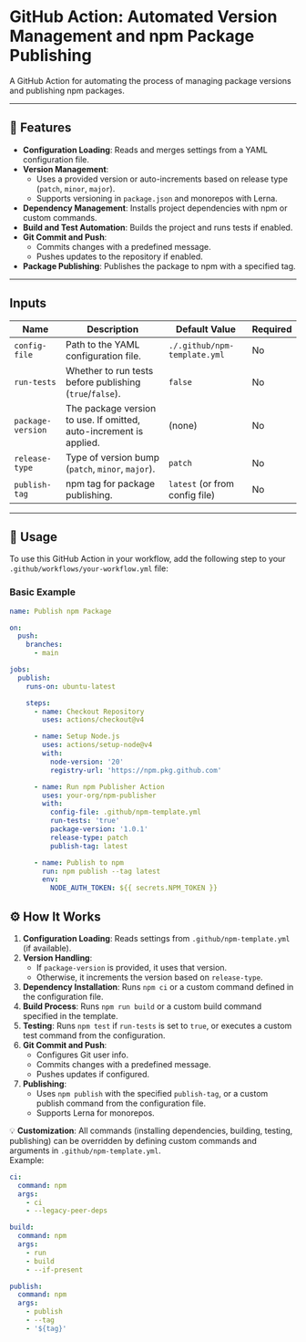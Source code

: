 # GitHub Action: Automated Version Management and npm Package Publishing

A GitHub Action for automating the process of managing package versions and publishing npm packages.

---

## 📌 Features

- **Configuration Loading**: Reads and merges settings from a YAML configuration file.
- **Version Management**:
  - Uses a provided version or auto-increments based on release type (`patch`, `minor`, `major`).
  - Supports versioning in `package.json` and monorepos with Lerna.
- **Dependency Management**: Installs project dependencies with npm or custom commands.
- **Build and Test Automation**: Builds the project and runs tests if enabled.
- **Git Commit and Push**:
  - Commits changes with a predefined message.
  - Pushes updates to the repository if enabled.
- **Package Publishing**: Publishes the package to npm with a specified tag.

---

## Inputs

| Name             | Description                                                              | Default Value                        | Required |
| --------------- | ------------------------------------------------------------------------ | ------------------------------------ | -------- |
| `config-file`   | Path to the YAML configuration file.                                    | `./.github/npm-template.yml`         | No       |
| `run-tests`     | Whether to run tests before publishing (`true`/`false`).                 | `false`                              | No       |
| `package-version` | The package version to use. If omitted, auto-increment is applied.   | (none)                               | No       |
| `release-type`  | Type of version bump (`patch`, `minor`, `major`).                      | `patch`                              | No       |
| `publish-tag`   | npm tag for package publishing.                                        | `latest` (or from config file)       | No       |

---

## 🚀 Usage

To use this GitHub Action in your workflow, add the following step to your `.github/workflows/your-workflow.yml` file:

### Basic Example

```yaml
name: Publish npm Package

on:
  push:
    branches:
      - main

jobs:
  publish:
    runs-on: ubuntu-latest

    steps:
      - name: Checkout Repository
        uses: actions/checkout@v4

      - name: Setup Node.js
        uses: actions/setup-node@v4
        with:
          node-version: '20'
          registry-url: 'https://npm.pkg.github.com'

      - name: Run npm Publisher Action
        uses: your-org/npm-publisher
        with:
          config-file: .github/npm-template.yml
          run-tests: 'true'
          package-version: '1.0.1'
          release-type: patch
          publish-tag: latest

      - name: Publish to npm
        run: npm publish --tag latest
        env:
          NODE_AUTH_TOKEN: ${{ secrets.NPM_TOKEN }}
```

## ⚙️ How It Works

1. **Configuration Loading**: Reads settings from `.github/npm-template.yml` (if available).
2. **Version Handling**:
   - If `package-version` is provided, it uses that version.
   - Otherwise, it increments the version based on `release-type`.
3. **Dependency Installation**: Runs `npm ci` or a custom command defined in the configuration file.
4. **Build Process**: Runs `npm run build` or a custom build command specified in the template.
5. **Testing**: Runs `npm test` if `run-tests` is set to `true`, or executes a custom test command from the configuration.
6. **Git Commit and Push**:
   - Configures Git user info.
   - Commits changes with a predefined message.
   - Pushes updates if configured.
7. **Publishing**:
   - Uses `npm publish` with the specified `publish-tag`, or a custom publish command from the configuration file.
   - Supports Lerna for monorepos.

💡 **Customization**:
All commands (installing dependencies, building, testing, publishing) can be overridden by defining custom commands and arguments in `.github/npm-template.yml`.  
Example:
```yaml
ci:
  command: npm
  args:
    - ci
    - --legacy-peer-deps

build:
  command: npm
  args:
    - run
    - build
    - --if-present

publish:
  command: npm
  args:
    - publish
    - --tag
    - '${tag}'
```
